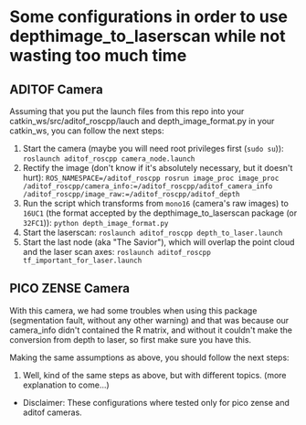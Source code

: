 # Some configurations in order to use depthimage_to_laserscan while not wasting too much time

## ADITOF Camera

Assuming that you put the launch files from this repo into your catkin_ws/src/aditof_roscpp/lauch and depth_image_format.py in your catkin_ws, you can follow the next steps:

1. Start the camera (maybe you will need root privileges first (`sudo su`)): `roslaunch aditof_roscpp camera_node.launch`
2. Rectify the image (don't know if it's absolutely necessary, but it doesn't hurt): `ROS_NAMESPACE=/aditof_roscpp rosrun image_proc image_proc /aditof_roscpp/camera_info:=/aditof_roscpp/aditof_camera_info /aditof_roscpp/image_raw:=/aditof_roscpp/aditof_depth` 
3. Run the script which transforms from `mono16` (camera's raw images) to `16UC1` (the format accepted by the depthimage_to_laserscan package (or `32FC1`)): `python depth_image_format.py`
4. Start the laserscan: `roslaunch aditof_roscpp depth_to_laser.launch`
5. Start the last node (aka "The Savior"), which will overlap the point cloud and the laser scan axes: `roslaunch aditof_roscpp tf_important_for_laser.launch`

## PICO ZENSE Camera 

With this camera, we had some troubles when using this package (segmentation fault, without any other warning) and that was because our camera_info didn't contained the R matrix, and without it couldn't make the conversion from depth to laser, so first make sure you have this. 

Making the same assumptions as above, you should follow the next steps:
1. Well, kind of the same steps as above, but with different topics. (more explanation to come...)

* Disclaimer: These configurations where tested only for pico zense and aditof cameras. 
